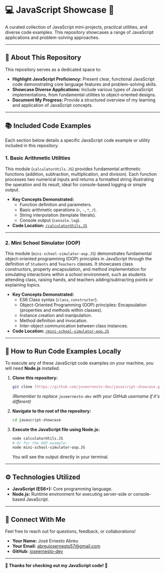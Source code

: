 # 💻 JavaScript Showcase 🚀

A curated collection of JavaScript mini-projects, practical utilities, and diverse code examples. This repository showcases a range of JavaScript applications and problem-solving approaches.

---

## 🎯 About This Repository

This repository serves as a dedicated space to:

* **Highlight JavaScript Proficiency:** Present clear, functional JavaScript code demonstrating core language features and problem-solving skills.
* **Showcase Diverse Applications:** Include various types of JavaScript implementations, from fundamental utilities to object-oriented designs.
* **Document My Progress:** Provide a structured overview of my learning and application of JavaScript concepts.

---

## 📚 Included Code Examples

Each section below details a specific JavaScript code example or utility included in this repository.

### 1. Basic Arithmetic Utilities

This module (`calculatorUtils.JS`) provides fundamental arithmetic functions (addition, subtraction, multiplication, and division). Each function processes two numerical inputs and returns a formatted string illustrating the operation and its result, ideal for console-based logging or simple output.

* **Key Concepts Demonstrated:**
    * Function definition and parameters.
    * Basic arithmetic operations (`+`, `-`, `*`, `/`).
    * String interpolation (template literals).
    * Console output (`console.log`).
* **Code Location:** [`/calculatorUtils.JS`](./calculatorUtils.JS)

---

### 2. Mini School Simulator (OOP)

This module (`mini-school-simulator-oop.JS`) demonstrates fundamental object-oriented programming (OOP) principles in JavaScript through the definition of `Students` and `Teachers` classes. It showcases class constructors, property encapsulation, and method implementation for simulating interactions within a school environment, such as students attending class, raising hands, and teachers adding/subtracting points or explaining topics.

* **Key Concepts Demonstrated:**
    * ES6 Class syntax (`class`, `constructor`).
    * Object-Oriented Programming (OOP) principles: Encapsulation (properties and methods within classes).
    * Instance creation and manipulation.
    * Method definition and invocation.
    * Inter-object communication between class instances.
* **Code Location:** [`/mini-school-simulator-oop.JS`](./mini-school-simulator-oop.JS)

---

## 🚀 How to Run Code Examples Locally

To execute any of these JavaScript code examples on your machine, you will need **Node.js** installed.

1.  **Clone this repository:**
    ```bash
    git clone [https://github.com/joseernesto-dev/javascript-showcase.git](https://github.com/joseernesto-dev/javascript-showcase.git)
    ```
    *(Remember to replace `joseernesto-dev` with your GitHub username if it's different)*

2.  **Navigate to the root of the repository:**
    ```bash
    cd javascript-showcase
    ```

3.  **Execute the JavaScript file using Node.js:**
    ```bash
    node calculatorUtils.JS
    # Or for the OOP example:
    node mini-school-simulator-oop.JS
    ```

    You will see the output directly in your terminal.

---

## ⚙️ Technologies Utilized

* **JavaScript (ES6+):** Core programming language.
* **Node.js:** Runtime environment for executing server-side or console-based JavaScript.

---

## 📧 Connect With Me

Feel free to reach out for questions, feedback, or collaborations!

* **Your Name:** José Ernesto Abreu
* **Your Email:** abreujosernesto57@gmail.com
* **GitHub:** [joseernesto-dev](https://github.com/joseernesto-dev)

---

**🌟 Thanks for checking out my JavaScript code! 🌟**
